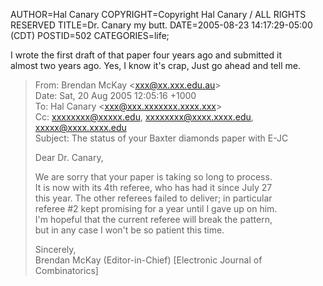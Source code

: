 AUTHOR=Hal Canary
COPYRIGHT=Copyright Hal Canary / ALL RIGHTS RESERVED
TITLE=Dr. Canary my butt.
DATE=2005-08-23 14:17:29-05:00 (CDT)
POSTID=502
CATEGORIES=life;

I wrote the first draft of that paper four years ago and submitted it  
almost two years ago. Yes, I know it's crap, Just go ahead and tell me.

> From: Brendan McKay \<xxx@xx.xxx.edu.au\>  
> Date: Sat, 20 Aug 2005 12:05:16 +1000  
> To: Hal Canary \<xxx@xxx.xxxxxxx.xxxx.xxx\>  
> Cc: xxxxxxxx@xxxxx.edu, xxxxxxxx@xxxx.xxxx.edu, xxxxx@xxxx.xxxx.edu  
> Subject: The status of your Baxter diamonds paper with E-JC
> 
> Dear Dr. Canary,
> 
> We are sorry that your paper is taking so long to process.  
> It is now with its 4th referee, who has had it since July 27  
> this year. The other referees failed to deliver; in particular  
> referee #2 kept promising for a year until I gave up on him.  
> I'm hopeful that the current referee will break the pattern,  
> but in any case I won't be so patient this time.
> 
> Sincerely,  
> Brendan McKay (Editor-in-Chief) \[Electronic Journal of Combinatorics\]
